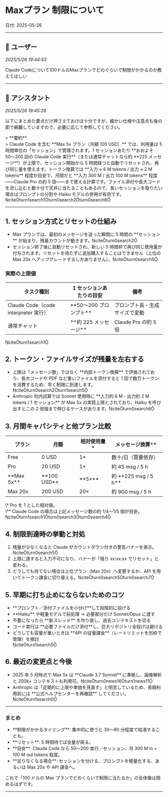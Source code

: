 # Maxプラン 制限について

日付: 2025-05-26

---

## 👤 ユーザー
*2025/5/26 19:44:43*

Claude Codeについて100ドルのMaxプランでどのぐらいで制限がかかるのか教えてほしい

---

## 🤖 アシスタント
*2025/5/26 19:45:28*

以下にまとめた要点だけ押さえておけば十分ですが、細かい仕様や注意点も後の節で網羅していますので、必要に応じて参照してください。

&gt; \*\*要約\*\*  
&gt; Claude Code を含む \*\*Max 5x プラン（月額 100 USD）\*\* では、利用量は 5 時間単位の「セッション」で管理されます。1 セッションあたり \*\*おおよそ 50〜200 回の Claude Code 実行\*\*（または通常チャットなら約 \*\*225 メッセージ\*\*）が上限で、セッション開始から 5 時間経つと自動でリセットされ、再び同じ量を使えます。トークン換算では \*\*入力 ≈ 6 M tokens / 出力 ≈ 2 M tokens\*\* 程度が目安で、月間だと \*\*入力 300 M / 出力 100 M tokens\*\* 程度――Claude Pro の約 5 倍――まで使える計算です。ファイル添付や長大コードを流し込むと数十分で天井に当たることもあるので、長いセッションを取りたい場合はプロンプトの分割や Haiku モデルの併用が有効です。citeturn1search1turn0search2turn0search6  

---

## 1. セッション方式とリセットの仕組み
- Max プランでは、最初のメッセージを送った瞬間に 5 時間の \*\*セッション\*\* が始まり、残量カウントが動きます。citeturn0search2  
- セッション終了後に自動リセットされ、新しい 5 時間枠で再び同じ使用量が付与されます。リセットを待たずに追加購入することはできません（上位の Max 20x へアップグレードするしかありません）。citeturn0search5  

### 実際の上限値
| タスク種別 | 1 セッションあたりの目安 | 備考 |
|------------|--------------------------|------|
| Claude Code（code interpreter 実行） | \*\*50〜200 プロンプト\*\* | プロンプト長・生成サイズで変動 |  
| 通常チャット | \*\*約 225 メッセージ\*\* | Claude Pro の約 5 倍 |  
citeturn1search1  

## 2. トークン・ファイルサイズが残量を左右する
- 上限は「メッセージ数」ではなく \*\*内部トークン換算\*\* で評価されており、長大コードや PDF など重いファイルを添付すると 1 回で数万トークンを消費するため、早く制限に到達します。citeturn0search2turn1search5  
- Anthropic 社内試算では Sonnet 使用時に \*\*入力約 6 M・出力約 2 M tokens / 1 セッション\*\* が Max 5x の実質上限とされており、Haiku を呼び出すとこの 2 倍強まで伸びるケースがあります。citeturn0search6  

## 3. 月間キャパシティと他プラン比較
| プラン | 月額 | 相対使用量\* | メッセージ換算\*\* |
|--------|------|-------------|------------------|
| Free   | 0 USD | 1× | 数十/日（需要依存） |
| Pro    | 20 USD | 1× | 約 45 msg / 5 h |
| \*\*Max 5x\*\* | \*\*100 USD\*\* | \*\*5×\*\* | 約 \*\*225 msg / 5 h\*\* |
| Max 20x | 200 USD | 20× | 約 900 msg / 5 h |
\\\* Pro を 1 とした相対値。  
\\\*\* Claude Code の場合は上記メッセージ数の約 1/4〜1/5 個が目安。citeturn1search1turn0search3turn0search4  

## 4. 制限到達時の挙動と対処
1. 残量が少なくなると Claude がカウントダウン付きの警告バナーを表示。citeturn0search5  
2. 上限に達すると入力不可になり、バナーが「残り xx:xx:xx でリセット」と変わる。  
3. どうしても待てない場合は上位プラン（Max 20x）へ変更するか、API を用いてトークン課金に切り替える。citeturn0search5turn0search7  

## 5. 早期に打ち止めにならないためのコツ
- \*\*プロンプト／添付ファイルを小分け\*\*して段階的に投げる  
- \*\*Haiku\*\* や軽量モデルで前処理 → 必要部分だけ Sonnet/Opus に渡す  
- 不要になったら \*\*新スレッド\*\* を作り直し、過去コンテキストを切る  
- コード実行は \*\*必要ファイルだけ添付\*\*し、巨大リポジトリ全投げは避ける  
- どうしても容量が重いときは \*\*API の従量課金\*\*（レートリミットを別枠で管理）を検討  
citeturn1search5  

## 6. 最近の変更点と今後
- 2025 年 5 月時点で Max 5x は \*\*Claude 3.7 Sonnet\*\* に準拠し、画像解析と 200k+ コンテキストも利用可。citeturn0news16turn1news11  
- Anthropic は「定期的に上限や単価を見直す」と明言しているため、長期利用前には \*\*公式ヘルプセンターを再確認\*\* してください。citeturn1search0  

---

### まとめ
- \*\*制限がかかるタイミング\*\*: 集中的に使うと 30〜60 分程度で枯渇することも。  
- \*\*リセット\*\*: 5 時間待てば全量が戻る。  
- \*\*目安\*\*: Claude Code なら 50〜200 実行／セッション、月 300 M in + 100 M out tokens 程度。  
- \*\*足りなくなる場合\*\*: セッションを分ける、プロンプトを軽量化する、あるいは Max 20x や API 課金へ。  

これで「100 ドルの Max プランでどのくらいで制限に当たるか」の全体像は掴めるはずです。

---
